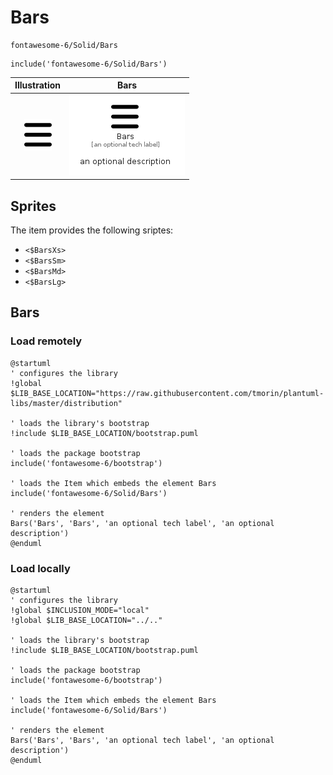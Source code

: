 # Bars


```text
fontawesome-6/Solid/Bars
```

```text
include('fontawesome-6/Solid/Bars')
```



| Illustration | Bars |
| :---: | :---: |
| ![illustration for Illustration](../../fontawesome-6/Solid/Bars.png) | ![illustration for Bars](../../fontawesome-6/Solid/Bars.Local.png) |



## Sprites
The item provides the following sriptes:

- `<$BarsXs>`
- `<$BarsSm>`
- `<$BarsMd>`
- `<$BarsLg>`





## Bars

### Load remotely
```plantuml
@startuml
' configures the library
!global $LIB_BASE_LOCATION="https://raw.githubusercontent.com/tmorin/plantuml-libs/master/distribution"

' loads the library's bootstrap
!include $LIB_BASE_LOCATION/bootstrap.puml

' loads the package bootstrap
include('fontawesome-6/bootstrap')

' loads the Item which embeds the element Bars
include('fontawesome-6/Solid/Bars')

' renders the element
Bars('Bars', 'Bars', 'an optional tech label', 'an optional description')
@enduml
```

### Load locally
```plantuml
@startuml
' configures the library
!global $INCLUSION_MODE="local"
!global $LIB_BASE_LOCATION="../.."

' loads the library's bootstrap
!include $LIB_BASE_LOCATION/bootstrap.puml

' loads the package bootstrap
include('fontawesome-6/bootstrap')

' loads the Item which embeds the element Bars
include('fontawesome-6/Solid/Bars')

' renders the element
Bars('Bars', 'Bars', 'an optional tech label', 'an optional description')
@enduml
```

